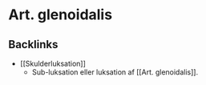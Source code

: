 # Art. glenoidalis
## Backlinks
* [[Skulderluksation]]
	* Sub-luksation eller luksation af [[Art. glenoidalis]].

<!-- #anki/tag/med/Orto #anki/deck/Medicine #anki/tag/med/GP -->

<!-- {BearID:000DE0FC-1B3D-4458-BDA7-F1CD53AC7FC3-19264-000023F5F18B20DA} -->

